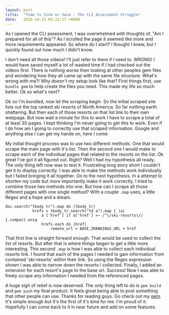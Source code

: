 ```yaml
---
layout: post
title:  "Time to Sink or Swim - The CLI Assessment Struggle"
date:   2016-10-13 04:22:17 +0000
---
```


As I opened the CLI assessment, I was overwhelmed with thoughts of, "Am I prepared for all of this"?  As I scrolled the page it seemed like more and more requirements appeared.  So where do I start?  I thought I knew, but I quickly found out how much I didn't know.

I don't need all those videos!  I'll just refer to them if I need to. WRONG!  I would have saved myself a lot of wasted time if I had checked out the videos first.  There is nothing worse then looking at other peoples gem files and wondering how they all came up with the same file structure.  What's wrong with me?!  Why doesn't my setup look like that?  First things first, use `bundle gem` to help create the files you need.  This made my life so much better.  Ok so what's next?  

Ok so I'm bundled, now let the scraping begin.  So the initial scraped site lists out the top ranked ski resorts of North America.  So far nothing earth shattering.  But then each of those resorts on that list link to their own webpage.  But now wait a minute for this to work I have to scrape a total of at least 30 pages.  I kept thinking I'm never going to get this to work.  Even if I do how am I going to correctly use that scraped information.  Google and anything else I can get my hands on, here I come.  

My initial thought process was to use two different methods.  One that would scrape the main page with it's list.  Then the second one I would make to scrape each of the individual pages that related to the resorts on the list.  Ok great I've got it all figured out.  Right?  Well I had my hypothesis all ready.  The only thing left now was to test it.  Frustrating long story short I couldn't get it to display correctly.  I was able to make the methods work individually but I failed bringing it all together.  On to the next hypothesis.  In a attempt to shorten my code but more importantly make it work correctly, I tried to combine those two methods into one.  But how can I scrape all those different pages with one single method?  With a couple `.map` uses, a little Regex and a hope and a dream.    
```
doc.search("tbody tr").map do |tbody_tr|
			hrefs = tbody_tr.search("td a").map { |a|
				a ['href'] if a['href'] =~ /^\/ski-resorts\// }.compact.uniq
				hrefs.each do |href|
					remote_url = BASE_ZRANKINGS_URL + href
```
That first line is straight forward enough.  That would be used to collect the list of resorts.  But after that is where things began to get a little more interesting.  This second `.map` is how I was able to collect each individual resorts link.  I found that each of the pages I needed to gain information from contained 'ski-resorts' within their link.  So using the Regex expression shown I was able to narrow down the resorts I collected.  Finally, I added an extension for each resort's page to the base url.  Success!  Now I was able to freely scrape any information I needed from the referenced pages.  

A huge sigh of relief is now deserved.  The only thing left to do is `gem build` and `gem push` my final product.  It feels great being able to post something that other people can use.  Thanks for reading guys.  Go check out my [gem](https://rubygems.org/gems/top_ranked_ski_resorts).  It's simple enough but it's the first of it's kind for me.  I'm proud of it.  Hopefully I can come back to it in near future and add on some features.
